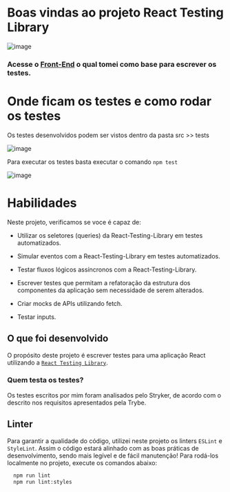 # Boas vindas ao projeto React Testing Library
![image](https://user-images.githubusercontent.com/80549950/145634838-d61bf61d-2eb7-434e-88bb-7b5834005637.png)
### Acesse o [Front-End](https://matheusaraujodev.github.io/Projeto-React-Testing-Library/) o qual tomei como base para escrever os testes.

# Onde ficam os testes e como rodar os testes
Os testes desenvolvidos podem ser vistos dentro da pasta src >> tests


![image](https://user-images.githubusercontent.com/80549950/145634093-4a04a814-5f72-4763-b4c4-06e5f34c5735.png)

Para executar os testes basta executar o comando ` npm test `


![image](https://user-images.githubusercontent.com/80549950/145634296-7054434c-7cf4-4292-8e25-fb8b483911a8.png)



# Habilidades

Neste projeto, verificamos se voce é capaz de:

* Utilizar os seletores (queries) da React-Testing-Library em testes automatizados.

* Simular eventos com a React-Testing-Library em testes automatizados.

* Testar fluxos lógicos assíncronos com a React-Testing-Library.

* Escrever testes que permitam a refatoração da estrutura dos componentes da aplicação sem necessidade de serem alterados.

* Criar mocks de APIs utilizando fetch.

* Testar inputs.

## O que foi desenvolvido

O propósito deste projeto é escrever testes para uma aplicação React utilizando a [`React Testing Library`](https://testing-library.com/).

### Quem testa os testes?
  Os testes escritos por mim foram analisados pelo Stryker, de acordo com o descrito nos requisitos apresentados pela Trybe. 

## Linter

  Para garantir a qualidade do código, utilizei neste projeto os linters `ESLint` e `StyleLint`.
  Assim o código estará alinhado com as boas práticas de desenvolvimento, sendo mais legível
  e de fácil manutenção! Para rodá-los localmente no projeto, execute os comandos abaixo:

  ```bash
    npm run lint
    npm run lint:styles
  ```

